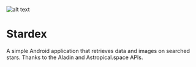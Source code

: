 ![alt text](https://imgur.com/a/QdQZMVD.gif)

# Stardex
A simple Android application that retrieves data and images on searched stars. Thanks to the Aladin and Astropical.space APIs. 

